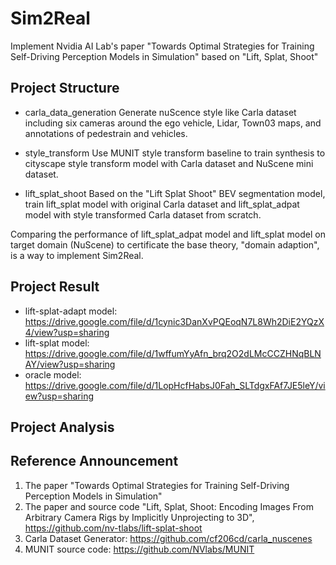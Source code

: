 # Sim2Real
Implement Nvidia AI Lab's paper "Towards Optimal Strategies for Training Self-Driving Perception Models in Simulation" based on "Lift, Splat, Shoot"

## Project Structure
- carla_data_generation
Generate nuScence style like Carla dataset including six cameras around the ego vehicle, Lidar, Town03 maps, and annotations of pedestrain and vehicles.

- style_transform
Use MUNIT style transform baseline to train synthesis to cityscape style transform model with Carla dataset and NuScene mini dataset.

- lift_splat_shoot
Based on the "Lift Splat Shoot" BEV segmentation model, train lift_splat model with original Carla dataset and lift_splat_adpat model with style transformed Carla dataset from scratch.

Comparing the performance of lift_splat_adpat model and lift_splat model on target domain (NuScene) to certificate the base theory, "domain adaption", is a way to implement Sim2Real.

## Project Result
- lift-splat-adapt model: https://drive.google.com/file/d/1cynic3DanXvPQEoqN7L8Wh2DiE2YQzX4/view?usp=sharing
- lift-splat model: https://drive.google.com/file/d/1wffumYyAfn_brq2O2dLMcCCZHNqBLNAY/view?usp=sharing
- oracle model: https://drive.google.com/file/d/1LopHcfHabsJ0Fah_SLTdgxFAf7JE5leY/view?usp=sharing

## Project Analysis

## Reference Announcement
1. The paper "Towards Optimal Strategies for Training Self-Driving Perception Models in Simulation"
2. The paper and source code "Lift, Splat, Shoot: Encoding Images From Arbitrary Camera Rigs by Implicitly Unprojecting to 3D", https://github.com/nv-tlabs/lift-splat-shoot
3. Carla Dataset Generator: https://github.com/cf206cd/carla_nuscenes
4. MUNIT source code: https://github.com/NVlabs/MUNIT
